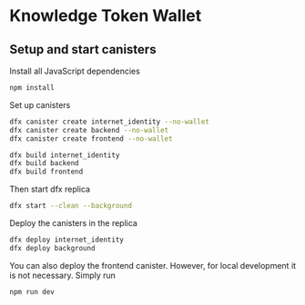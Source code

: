# Knowledge Token Wallet

## Setup and start canisters

Install all JavaScript dependencies

```bash
npm install
```

Set up canisters

```bash
dfx canister create internet_identity --no-wallet
dfx canister create backend --no-wallet
dfx canister create frontend --no-wallet

dfx build internet_identity
dfx build backend
dfx build frontend
```

Then start dfx replica

```bash
dfx start --clean --background
```

Deploy the canisters in the replica

```bash
dfx deploy internet_identity
dfx deploy background
```

You can also deploy the frontend canister. However, for local development it is not necessary. Simply run

```bash
npm run dev
```
